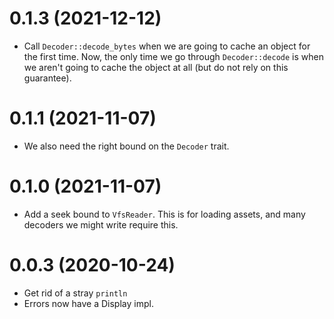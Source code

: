 # 0.1.3 (2021-12-12)

- Call `Decoder::decode_bytes` when we are going to cache an object for the first time.  Now, the only time we go
  through `Decoder::decode` is when we aren't going to cache the object at all (but do not rely on this guarantee).

# 0.1.1 (2021-11-07)

- We also need the right bound on the `Decoder` trait.

# 0.1.0 (2021-11-07)

- Add a seek bound to `VfsReader`.  This is for loading assets, and many decoders we might write require this.

# 0.0.3 (2020-10-24)

- Get rid of a stray `println`
- Errors now have a Display impl.
